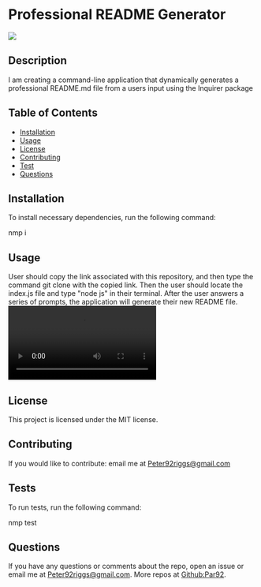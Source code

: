 # Professional README Generator
  ![](https://img.shields.io/badge/label-MIT-green)
  ## Description 
  I am creating a command-line application that dynamically generates a professional README.md file from a users input using the Inquirer package

  ## Table of Contents
  * [Installation](#installation)
  * [Usage](#usage)
  * [License](#license)
  * [Contributing](#contributing)
  * [Test](#tests)
  * [Questions](#questions)

  ## Installation

  To install necessary dependencies, run the following command:

  nmp i

  ## Usage
  User should copy the link associated with this repository, and then type the command git clone with the copied link. Then the user should locate the index.js file and type "node js" in their terminal. After the user answers a series of prompts, the application will generate their new README file.
  ![](/utils/Untitled_%20Mar%204%2C%202022%205_00%20PM.webm)

  ## License
  This project is licensed under the MIT license.

  ## Contributing
  If you would like to contribute:
  email me at Peter92riggs@gmail.com

  ## Tests
  To run tests, run the following command:
  
  nmp test
  
  ## Questions
  If you have any questions or comments about the repo, open an issue or email me at Peter92riggs@gmail.com.
  More repos at [Github:Par92](https://github.com/Par92).

